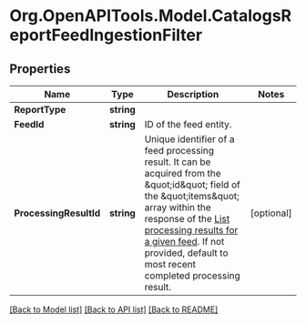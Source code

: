 # Org.OpenAPITools.Model.CatalogsReportFeedIngestionFilter

## Properties

Name | Type | Description | Notes
------------ | ------------- | ------------- | -------------
**ReportType** | **string** |  | 
**FeedId** | **string** | ID of the feed entity. | 
**ProcessingResultId** | **string** | Unique identifier of a feed processing result. It can be acquired from the \&quot;id\&quot; field of the \&quot;items\&quot; array within the response of the [List processing results for a given feed](/docs/api/v5/#operation/feed_processing_results/list). If not provided, default to most recent completed processing result. | [optional] 

[[Back to Model list]](../README.md#documentation-for-models) [[Back to API list]](../README.md#documentation-for-api-endpoints) [[Back to README]](../README.md)

